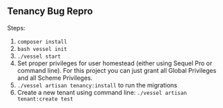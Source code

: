 ## Tenancy Bug Repro

Steps:
1. `composer install`
2. `bash vessel init`
3. `./vessel start`
4. Set proper privileges for user homestead (either using Sequel Pro or command line). For this project you can just grant all Global Privileges and all Scheme Privileges.
5. `./vessel artisan tenancy:install` to run the migrations
6. Create a new tenant using command line: `./vessel artisan tenant:create test` 